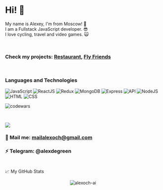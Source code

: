 # Hi! 👋 

My name is Alexey, I'm from Moscow! 🙈 <br />
I am a Fullstack JavaScript developer. 😎 <br />
I love cycling, travel and video games. 🙀 <br />



<br />

### Check my projects: [Restaurant](https://github.com/Alexoch-AI/Restaurant/), [Fly Friends](https://fly-friends.herokuapp.com/)

<br />

### Languages and Technologies
![JavaScript](https://img.shields.io/badge/-JavaScript-090909?style=for-the-badge&logo=JavaScript)
![ReactJS](https://img.shields.io/badge/-React-090909?style=for-the-badge&logo=React)
![Redux](https://img.shields.io/badge/-Redux-090909?style=for-the-badge&logo=Redux)
![MongoDB](https://img.shields.io/badge/-MongoDB-090909?style=for-the-badge&logo=MongoDB)
![Express](https://img.shields.io/badge/-Express-090909?style=for-the-badge&logo=Express)
![API](https://img.shields.io/badge/-REST&#032;API-090909?style=for-the-badge)
![NodeJS](https://img.shields.io/badge/-NodeJs-090909?style=for-the-badge&logo=Node)
![HTML](https://img.shields.io/badge/-HTML-090909?style=for-the-badge&logo=html5)
![CSS](https://img.shields.io/badge/-CSS-090909?style=for-the-badge&logo=css3)

![codewars](https://www.codewars.com/users/N0love/badges/large)

<br />

![](https://visitor-badge.glitch.me/badge?page_id=Alexoch-AI)

### 💬 Mail me: mailalexoch@gmail.com
### ⚡️ Telegram: @alexdegreen
#

📈 My GitHub Stats

<p align="center"> <img src="https://github-readme-stats.vercel.app/api?username=alexoch-ai&show_icons=true&theme=dark" alt="alexoch-ai" />
